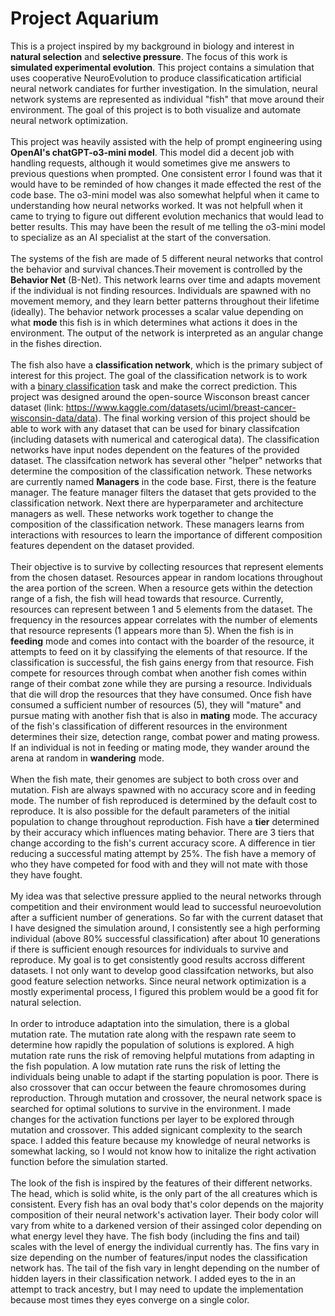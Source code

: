 # Project Aquarium
This is a project inspired by my background in biology and interest in **natural selection** and **selective pressure**. The focus of this work is **simulated experimental evolution**. This project contains a simulation that uses cooperative NeuroEvolution to produce classificatication artificial neural network candiates for further investigation. In the simulation, neural network systems are represented as individual "fish" that move around their environment. The goal of this project is to both visualize and automate neural network optimization. 
<br><br>
This project was heavily assisted with the help of prompt engineering using **OpenAI's chatGPT-o3-mini model**. This model did a decent job with handling requests, although it would sometimes give me answers to previous questions when prompted. One consistent error I found was that it would have to be reminded of how changes it made effected the rest of the code base. The o3-mini model was also somewhat helpful when it came to understanding how neural networks worked. It was not helpfull when it came to trying to figure out different evolution mechanics that would lead to better results. This may have been the result of me telling the o3-mini model to specialize as an AI specialist at the start of the conversation. 
<br><br>
The systems of the fish are made of 5 different neural networks that control the behavior and survival chances.Their movement is controlled by the **Behavior Net** (B-Net). This network learns over time and adapts movement if the individual is not finding resources. Individuals are spawned with no movement memory, and they learn better patterns throughout their lifetime (ideally). The behavior network processes a scalar value depending on what **mode** this fish is in which determines what actions it does in the environment. The output of the network is interpreted as an angular change in the fishes direction. 
<br><br>
The fish also have a **classification network**, which is the primary subject of interest for this project. The goal of the classification network is to work with a <ins> binary classification</ins> task and make the correct prediction. This project was designed around the open-source Wisconson breast cancer dataset (link: https://www.kaggle.com/datasets/uciml/breast-cancer-wisconsin-data/data). The final working version of this project should be able to work with any dataset that can be used for binary classifcation (including datasets with numerical and caterogical data). The classification networks have input nodes dependent on the features of the provided dataset. The classifcation network has several other "helper" networks that determine the composition of the classification network. These networks are currently named **Managers** in the code base. First, there is the feature manager. The feature manager filters the dataset that gets provided to the classification network. Next there are hyperparameter and architecture managers as well. These networks work together to change the composition of the classification network. These managers learns from interactions with resources to learn the importance of different composition features dependent on the dataset provided. 
<br><br>
Their objective is to survive by collecting resources that represent elements from the chosen dataset. Resources appear in random locations throughout the area portion of the screen. When a resource gets within the detection range of a fish, the fish will head towards that resource. Currently, resources can represent between 1 and 5 elements from the dataset. The frequency in the resources appear correlates with the number of elements that resource represents (1 appears more than 5). When the fish is in **feeding** mode and comes into contact with the boarder of the resource, it attempts to feed on it by classifying the elements of that resource. If the classification is successful, the fish gains energy from that resource. Fish compete for resources through combat when another fish comes within range of their combat zone while they are pursing a resource. Individuals that die will drop the resources that they have consumed. Once fish have consumed a sufficient number of resources (5), they will "mature" and pursue mating with another fish that is also in **mating** mode. The accuracy of the fish's classification of different resources in the environment determines their size, detection range, combat power and mating prowess. If an individual is not in feeding or mating mode, they wander around the arena at random in **wandering** mode. 
<br><br>
When the fish mate, their genomes are subject to both cross over and mutation. Fish are always spawned with no accuracy score and in feeding mode. The number of fish reproduced is determined by the default cost to reproduce. It is also possible for the default parameters of the initial population to change throughout reproduction. Fish have a **tier** determined by their accuracy which influences mating behavior. There are 3 tiers that change according to the fish's current accuracy score. A difference in tier reducing a successful mating attempt by 25%. The fish have a memory of who they have competed for food with and they will not mate with those they have fought. 
<br><br>
My idea was that selective pressure applied to the neural networks through competition and their environment would lead to successful neuroevolution after a sufficient number of generations. So far with the current dataset that I have designed the simulation around, I consistently see a high performing individual (above 80% successful classification) after about 10 generations if there is sufficient enough resources for individuals to survive and reproduce. My goal is to get consistently good results accross different datasets. I not only want to develop good classifcation networks, but also good feature selection networks. Since neural network optimization is a mostly experimental process, I figured this problem would be a good fit for natural selection. 
<br><br>
In order to introduce adaptation into the simulation, there is a global mutation rate. The mutation rate along with the respawn rate seem to determine how rapidly the population of solutions is explored. A high mutation rate runs the risk of removing helpful mutations from adapting in the fish population. A low mutation rate runs the risk of letting the individuals being unable to adapt if the starting population is poor. There is also crossover that can occur between the feaure chromosomes during reproduction. Through mutation and crossover, the neural network space is searched for optimal solutions to survive in the environment. I made changes for the activation functions per layer to be explored through mutation and crossover. This added signicant complexity to the search space. I added this feature because my knowledge of neural networks is somewhat lacking, so I would not know how to initalize the right activation function before the simulation started. 
<br><br>
The look of the fish is inspired by the features of their different networks. The head, which is solid white, is the only part of the all creatures which is consistent. Every fish has an oval body that's color depends on the majority composition of their neural network's activation layer. Their body color will vary from white to a darkened version of their assinged color depending on what energy level they have. The fish body (including the fins and tail) scales with the level of energy the individual currently has. The fins vary in size depending on the number of features/input nodes the classification network has. The tail of the fish vary in lenght depending on the number of hidden layers in their classification network. I added eyes to the in an attempt to track ancestry, but I may need to update the implementation because most times they eyes converge on a single color. 
